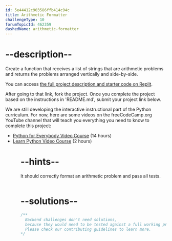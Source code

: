 ```yaml
---
id: 5e44412c903586ffb414c94c
title: Arithmetic Formatter
challengeType: 10
forumTopicId: 462359
dashedName: arithmetic-formatter
---
```


# --description--

Create a function that receives a list of strings that are arithmetic problems and returns the problems arranged vertically and side-by-side.

You can access [the full project description and starter code on Replit](https://replit.com/github/freeCodeCamp/boilerplate-arithmetic-formatter).

After going to that link, fork the project. Once you complete the project based on the instructions in 'README.md', submit your project link below.

We are still developing the interactive instructional part of the Python curriculum. For now, here are some videos on the freeCodeCamp.org YouTube channel that will teach you everything you need to know to complete this project:

<ul> <li>
    <a href='https://www.freecodecamp.org/news/python-for-everybody/'>Python for Everybody Video Course</a> (14 hours)
  </li>
  <li>
    <a href='https://www.freecodecamp.org/news/learn-python-basics-in-depth-video-course/'>Learn Python Video Course</a> (2 hours)
  </li>
<ul>

# --hints--

It should correctly format an arithmetic problem and pass all tests.

```js

```

# --solutions--

```js
/**
  Backend challenges don't need solutions,
  because they would need to be tested against a full working project.
  Please check our contributing guidelines to learn more.
*/
```
